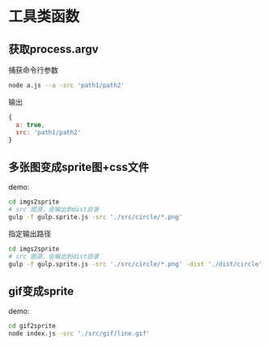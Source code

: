 # 工具类函数

## 获取process.argv

捕获命令行参数

```bash
node a.js --a -src 'path1/path2'
```

输出
```js
{
  a: true,
  src: 'path1/path2'
}
```

## 多张图变成sprite图+css文件

demo: 
```bash
cd imgs2sprite
# src 图源，会输出到dist目录
gulp -f gulp.sprite.js -src './src/circle/*.png'
```

指定输出路径 
```bash
cd imgs2sprite
# src 图源，会输出到dist目录
gulp -f gulp.sprite.js -src './src/circle/*.png' -dist './dist/circle'
```

## gif变成sprite

demo:
```bash
cd gif2sprite
node index.js -src './src/gif/line.gif'
```